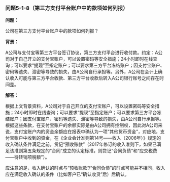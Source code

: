 ### 问题5-1-8（第三方支付平台账户中的款项如何列报）

**问题：**

公司在第三方支付平台账户中的款项如何列报？

**背景：**

A公司与支付宝等第三方平台签订协议，第三方支付平台进行收付款。约定：A公司对于自己开立的支付宝账户，可以设置密码等安全措施；24小时即时在线查询；可以要求“提现”至指定账户；可以要求第三方平台冻结账户；因支付宝账户、密码等遗失、泄密等导致的损失，由A公司自行承担等。另外，A公司在会计上确认收入可能与第三方平台收款、第三方平台收款后转入A公司银行账号之间存在时间差。

**解答：**

根据上文背景资料，A公司对于自己开立的支付宝账户，可以设置密码等安全措施；24小时即时在线查询；可以要求“提现”至指定账户；可以要求第三方平台冻结账户；因支付宝账户、密码等遗失、泄密等导致的损失，由A公司自行承担等。根据这些条款，在支付宝账户的余额实际是由A公司拥有控制权，因此对A公司来说，支付宝账户内的资金余额应在报表中确认为一项“其他货币资金”，对应地，支付宝账户中收到的资金，在《企业会计准则第14号——收入（2006年）》规定的收入确认条件满足之前，贷记“预收账款”（2017年修订的收入准则下，如果已满足该准则第五条规定的“合同”成立的认定标准，则贷记“合同负债”和“应交税费——待转销项税额”）。

应注意的是，收入确认的时点与“预收账款”/“合同负债”的时点可能并不相同，收入应在满足收入确认的条件（比如客户已“确认收货”后）后确认。
